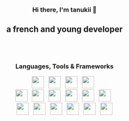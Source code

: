 <div id="UnTanukii" align="center">
  <h3> Hi there, I'm <b>tanukii</b> 👋 </h3>
  <h2> a french and young developer</h3>
  <br><br>

<h3>Languages, Tools & Frameworks</h3>
<div>
  <a href="https://javascript.com"><img src="https://skillicons.dev/icons?i=javascript" height="32" width="32"></a>
  &nbsp;
  <a href="https://nodejs.org"><img src="https://skillicons.dev/icons?i=nodejs" height="32" width="32"></a>
  &nbsp;
  <a href="https://discord.js.org/"><img src="https://skillicons.dev/icons?i=discordjs" height="32" width="32"></a>
  &nbsp;
  <a href="https://expressjs.com/"><img src="https://skillicons.dev/icons?i=express" height="32" width="32"></a>
  &nbsp;
  <br>
  <a href="https://lua.org/"><img src="https://skillicons.dev/icons?i=lua" height="32" width="32"></a>
  &nbsp;
  <a href="https://python.org/"><img src="https://skillicons.dev/icons?i=python" height="32" width="32"></a>
  &nbsp;
  <a href="https://flask.palletsprojects.com/en/3.0.x/"><img src="https://skillicons.dev/icons?i=flask" height="32" width="32"></a>
  &nbsp;
  <a href="https://php.net/"><img src="https://skillicons.dev/icons?i=php" height="32" width="32"></a>
  &nbsp;
  <a href="https://w3.org/html"><img src="https://skillicons.dev/icons?i=html" height="32" width="32"></a>
  &nbsp;
  <a href="https://w3schools.com/css"><img src="https://skillicons.dev/icons?i=css" height="32" width="32"></a>
  &nbsp;
  <br>
  <a href="https://mysql.com/"><img src="https://skillicons.dev/icons?i=mysql" height="32" width="32"></a>
  &nbsp;
  <a href="https://github.com"><img src="https://skillicons.dev/icons?i=github" height="32" width="32"></a>
  &nbsp;
  <a href="https://git-scm.com/"><img src="https://skillicons.dev/icons?i=git" height="32" width="32"></a>
  &nbsp;
  <a href="https://code.visualstudio.com"><img src="https://skillicons.dev/icons?i=vscode" height="32" width="32"></a>
  &nbsp;
  <a href="https://figma.com/"><img src="https://skillicons.dev/icons?i=figma" height="32" width="32"></a>
  &nbsp;
  <a href="https://adobe.com/products/photoshop.html"><img src="https://skillicons.dev/icons?i=photoshop" height="32" width="32"></a>
</div>
</div>
